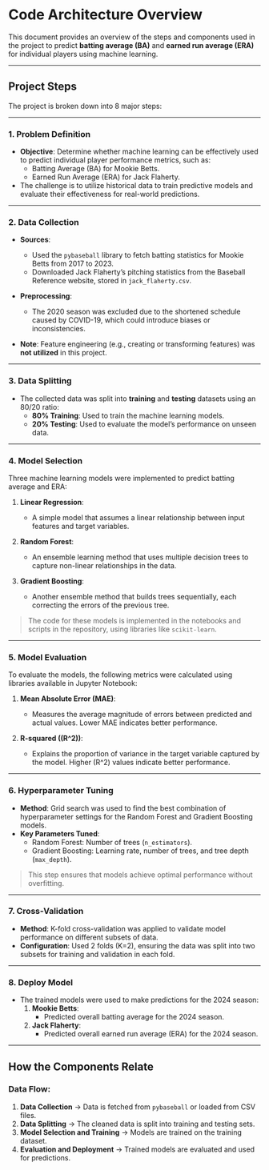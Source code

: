 # Code Architecture Overview

This document provides an overview of the steps and components used in the project to predict **batting average (BA)** and **earned run average (ERA)** for individual players using machine learning.

---

## **Project Steps**

The project is broken down into 8 major steps:

---

### **1. Problem Definition**

- **Objective**: Determine whether machine learning can be effectively used to predict individual player performance metrics, such as:
  - Batting Average (BA) for Mookie Betts.
  - Earned Run Average (ERA) for Jack Flaherty.
- The challenge is to utilize historical data to train predictive models and evaluate their effectiveness for real-world predictions.

---

### **2. Data Collection**

- **Sources**:
  - Used the `pybaseball` library to fetch batting statistics for Mookie Betts from 2017 to 2023.
  - Downloaded Jack Flaherty’s pitching statistics from the Baseball Reference website, stored in `jack_flaherty.csv`.
  
- **Preprocessing**:
  - The 2020 season was excluded due to the shortened schedule caused by COVID-19, which could introduce biases or inconsistencies.

- **Note**: Feature engineering (e.g., creating or transforming features) was **not utilized** in this project.

---

### **3. Data Splitting**

- The collected data was split into **training** and **testing** datasets using an 80/20 ratio:
  - **80% Training**: Used to train the machine learning models.
  - **20% Testing**: Used to evaluate the model’s performance on unseen data.

---

### **4. Model Selection**

Three machine learning models were implemented to predict batting average and ERA:

1. **Linear Regression**:
   - A simple model that assumes a linear relationship between input features and target variables.

2. **Random Forest**:
   - An ensemble learning method that uses multiple decision trees to capture non-linear relationships in the data.

3. **Gradient Boosting**:
   - Another ensemble method that builds trees sequentially, each correcting the errors of the previous tree.

> The code for these models is implemented in the notebooks and scripts in the repository, using libraries like `scikit-learn`.

---

### **5. Model Evaluation**

To evaluate the models, the following metrics were calculated using libraries available in Jupyter Notebook:

1. **Mean Absolute Error (MAE)**:
   - Measures the average magnitude of errors between predicted and actual values. Lower MAE indicates better performance.

2. **R-squared (\(R^2\))**:
   - Explains the proportion of variance in the target variable captured by the model. Higher \(R^2\) values indicate better performance.

---

### **6. Hyperparameter Tuning**

- **Method**: Grid search was used to find the best combination of hyperparameter settings for the Random Forest and Gradient Boosting models.
- **Key Parameters Tuned**:
  - Random Forest: Number of trees (`n_estimators`).
  - Gradient Boosting: Learning rate, number of trees, and tree depth (`max_depth`).

> This step ensures that models achieve optimal performance without overfitting.

---

### **7. Cross-Validation**

- **Method**: K-fold cross-validation was applied to validate model performance on different subsets of data.
- **Configuration**: Used 2 folds (K=2), ensuring the data was split into two subsets for training and validation in each fold.

---

### **8. Deploy Model**

- The trained models were used to make predictions for the 2024 season:
  1. **Mookie Betts**:
     - Predicted overall batting average for the 2024 season.
  2. **Jack Flaherty**:
     - Predicted overall earned run average (ERA) for the 2024 season.

---

## **How the Components Relate**

### **Data Flow**:
1. **Data Collection** → Data is fetched from `pybaseball` or loaded from CSV files.
2. **Data Splitting** → The cleaned data is split into training and testing sets.
3. **Model Selection and Training** → Models are trained on the training dataset.
4. **Evaluation and Deployment** → Trained models are evaluated and used for predictions.
